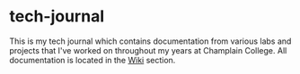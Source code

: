 # tech-journal
This is my tech journal which contains documentation from various labs and projects that I've worked on throughout my years at Champlain College. All documentation is located in the [Wiki](https://github.com/nicolashall8/tech-journal/wiki) section. 
